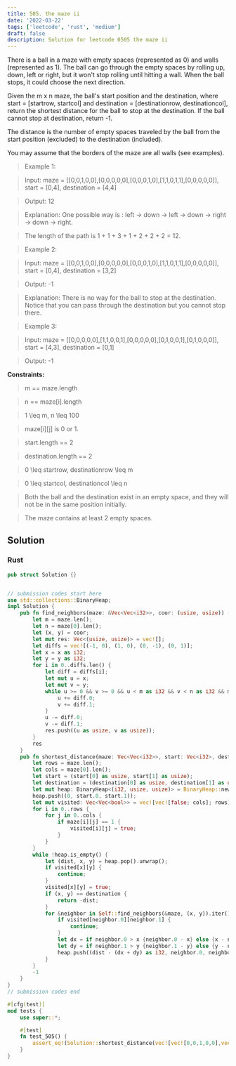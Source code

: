 ```yaml
---
title: 505. the maze ii
date: '2022-03-22'
tags: ['leetcode', 'rust', 'medium']
draft: false
description: Solution for leetcode 0505 the maze ii
---
```



There is a ball in a maze with empty spaces (represented as 0) and walls (represented as 1). The ball can go through the empty spaces by rolling up, down, left or right, but it won't stop rolling until hitting a wall. When the ball stops, it could choose the next direction.



Given the m x n maze, the ball's start position and the destination, where start <TeX>=</TeX> [startrow, startcol] and destination <TeX>=</TeX> [destinationrow, destinationcol], return the shortest distance for the ball to stop at the destination. If the ball cannot stop at destination, return -1.



The distance is the number of empty spaces traveled by the ball from the start position (excluded) to the destination (included).



You may assume that the borders of the maze are all walls (see examples).



 



 > Example 1:





 > Input: maze <TeX>=</TeX> [[0,0,1,0,0],[0,0,0,0,0],[0,0,0,1,0],[1,1,0,1,1],[0,0,0,0,0]], start <TeX>=</TeX> [0,4], destination <TeX>=</TeX> [4,4]

 > Output: 12

 > Explanation: One possible way is : left -> down -> left -> down -> right -> down -> right.

 > The length of the path is 1 + 1 + 3 + 1 + 2 + 2 + 2 <TeX>=</TeX> 12.

 > Example 2:





 > Input: maze <TeX>=</TeX> [[0,0,1,0,0],[0,0,0,0,0],[0,0,0,1,0],[1,1,0,1,1],[0,0,0,0,0]], start <TeX>=</TeX> [0,4], destination <TeX>=</TeX> [3,2]

 > Output: -1

 > Explanation: There is no way for the ball to stop at the destination. Notice that you can pass through the destination but you cannot stop there.

 > Example 3:



 > Input: maze <TeX>=</TeX> [[0,0,0,0,0],[1,1,0,0,1],[0,0,0,0,0],[0,1,0,0,1],[0,1,0,0,0]], start <TeX>=</TeX> [4,3], destination <TeX>=</TeX> [0,1]

 > Output: -1

 



**Constraints:**



 > m <TeX>=</TeX><TeX>=</TeX> maze.length

 > n <TeX>=</TeX><TeX>=</TeX> maze[i].length

 > 1 <TeX>\leq</TeX> m, n <TeX>\leq</TeX> 100

 > maze[i][j] is 0 or 1.

 > start.length <TeX>=</TeX><TeX>=</TeX> 2

 > destination.length <TeX>=</TeX><TeX>=</TeX> 2

 > 0 <TeX>\leq</TeX> startrow, destinationrow <TeX>\leq</TeX> m

 > 0 <TeX>\leq</TeX> startcol, destinationcol <TeX>\leq</TeX> n

 > Both the ball and the destination exist in an empty space, and they will not be in the same position initially.

 > The maze contains at least 2 empty spaces.


## Solution
### Rust
```rust
pub struct Solution {}


// submission codes start here
use std::collections::BinaryHeap;
impl Solution {
    pub fn find_neighbors(maze: &Vec<Vec<i32>>, coor: (usize, usize)) -> Vec<(usize, usize)> {
        let m = maze.len();
        let n = maze[0].len();
        let (x, y) = coor;
        let mut res: Vec<(usize, usize)> = vec![];
        let diffs = vec![(-1, 0), (1, 0), (0, -1), (0, 1)];
        let x = x as i32;
        let y = y as i32;
        for i in 0..diffs.len() {
            let diff = diffs[i];
            let mut u = x;
            let mut v = y;
            while u >= 0 && v >= 0 && u < m as i32 && v < n as i32 && maze[u as usize][v as usize] == 0 {
                u += diff.0;
                v += diff.1;
            }
            u -= diff.0;
            v -= diff.1;
            res.push((u as usize, v as usize));
        }
        res
    }
    pub fn shortest_distance(maze: Vec<Vec<i32>>, start: Vec<i32>, destination: Vec<i32>) -> i32 {
        let rows = maze.len();
        let cols = maze[0].len();
        let start = (start[0] as usize, start[1] as usize);
        let destination = (destination[0] as usize, destination[1] as usize);
        let mut heap: BinaryHeap<(i32, usize, usize)> = BinaryHeap::new();
        heap.push((0, start.0, start.1));
        let mut visited: Vec<Vec<bool>> = vec![vec![false; cols]; rows];
        for i in 0..rows {
            for j in 0..cols {
                if maze[i][j] == 1 {
                    visited[i][j] = true;
                }
            }
        }
        while !heap.is_empty() {
            let (dist, x, y) = heap.pop().unwrap();
            if visited[x][y] {
                continue;
            }
            visited[x][y] = true;
            if (x, y) == destination {
                return -dist;
            }
            for &neighbor in Self::find_neighbors(&maze, (x, y)).iter() {
                if visited[neighbor.0][neighbor.1] {
                    continue;
                }
                let dx = if neighbor.0 > x {neighbor.0 - x} else {x - neighbor.0};
                let dy = if neighbor.1 > y {neighbor.1 - y} else {y - neighbor.1};
                heap.push((dist - (dx + dy) as i32, neighbor.0, neighbor.1));
            }
        }
        -1
    }
}
// submission codes end

#[cfg(test)]
mod tests {
    use super::*;

    #[test]
    fn test_505() {
        assert_eq!(Solution::shortest_distance(vec![vec![0,0,1,0,0],vec![0,0,0,0,0],vec![0,0,0,1,0],vec![1,1,0,1,1],vec![0,0,0,0,0]], vec![0,4], vec![4, 4]), 12);
    }
}

```
